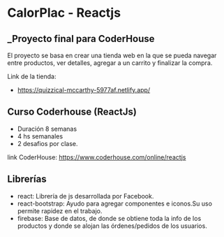 # CalorPlac - Reactjs
## _Proyecto final para CoderHouse

El proyecto se basa en crear una tienda web en la que se pueda navegar entre productos, ver detalles, agregar a un carrito y finalizar la compra.

Link de la tienda:
- https://quizzical-mccarthy-5977af.netlify.app/


## Curso Coderhouse (ReactJs)

- Duración 8 semanas
- 4 hs semanales
- 2 desafios por clase.

link CoderHouse: https://www.coderhouse.com/online/reactjs

## Librerías

- react: Librería de js desarrollada por Facebook.
- react-bootstrap: Ayudo para agregar componentes e iconos.Su uso permite rapidez en el trabajo.
- firebase: Base de datos, de donde se obtiene toda la info de los productos y donde se alojan las órdenes/pedidos de los usuarios.
